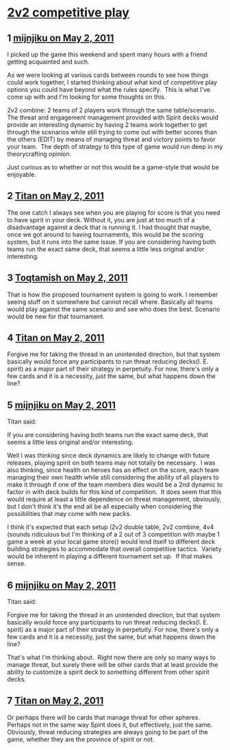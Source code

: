 # [2v2 competitive play](https://community.fantasyflightgames.com/topic/46147-2v2-competitive-play/)

## 1 [mijnjiku on May 2, 2011](https://community.fantasyflightgames.com/topic/46147-2v2-competitive-play/?do=findComment&comment=462408)

I picked up the game this weekend and spent many hours with a friend getting acquainted and such.

As we were looking at various cards between rounds to see how things could work together, I started thinking about what kind of competitive play options you could have beyond what the rules specify.  This is what I've come up with and I'm looking for some thoughts on this.

2v2 combine: 2 teams of 2 players work through the same table/scenario.  The threat and engagement management provided with Spirit decks would provide an interesting dynamic by having 2 teams work together to get through the scenarios while still trying to come out with better scores than the others (EDIT) by means of managing threat and victory points to favor your team.  The depth of strategy to this type of game would run deep in my theorycrafting opinion.

Just curious as to whether or not this would be a game-style that would be enjoyable.

## 2 [Titan on May 2, 2011](https://community.fantasyflightgames.com/topic/46147-2v2-competitive-play/?do=findComment&comment=462411)

The one catch I always see when you are playing for score is that you need to have spirit in your deck. Without it, you are just at too much of a disadvantage against a deck that is running it. I had thought that maybe, once we got around to having tournaments, this would be the scoring system, but it runs into the same issue. If you are considering having both teams run the exact same deck, that seems a little less original and/or interesting.

## 3 [Toqtamish on May 2, 2011](https://community.fantasyflightgames.com/topic/46147-2v2-competitive-play/?do=findComment&comment=462412)

That is how the proposed tournament system is going to work. I remember seeing stuff on it somewhere but cannot recall where. Basically all teams would play against the same scenario and see who does the best. Scenario would be new for that tournament.

## 4 [Titan on May 2, 2011](https://community.fantasyflightgames.com/topic/46147-2v2-competitive-play/?do=findComment&comment=462416)

Forgive me for taking the thread in an unintended direction, but that system basically would force any participants to run threat reducing decks(I. E. spirit) as a major part of their strategy in perpetuity. For now, there's only a few cards and it is a necessity, just the same, but what happens down the line?

## 5 [mijnjiku on May 2, 2011](https://community.fantasyflightgames.com/topic/46147-2v2-competitive-play/?do=findComment&comment=462417)

Titan said:

If you are considering having both teams run the exact same deck, that seems a little less original and/or interesting.



Well I was thinking since deck dynamics are likely to change with future releases, playing spirit on both teams may not totally be necessary.  I was also thinking, since health on heroes has an effect on the score, each team managing their own health while still considering the ability of all players to make it through if one of the team members dies would be a 2nd dynamic to factor in with deck builds for this kind of competition.  It does seem that this would require at least a little dependence on threat management, obviously, but I don't think it's the end all be all especially when considering the possibilities that may come with new packs.

I think it's expected that each setup (2v2 double table, 2v2 combine, 4v4 (sounds ridiculous but I'm thinking of a 2 out of 3 competition with maybe 1 game a week at your local game store)) would lend itself to different deck building strategies to accommodate that overall competitive tactics.  Variety would be inherent in playing a different tournament set up.  If that makes sense.

## 6 [mijnjiku on May 2, 2011](https://community.fantasyflightgames.com/topic/46147-2v2-competitive-play/?do=findComment&comment=462464)

Titan said:

Forgive me for taking the thread in an unintended direction, but that system basically would force any participants to run threat reducing decks(I. E. spirit) as a major part of their strategy in perpetuity. For now, there's only a few cards and it is a necessity, just the same, but what happens down the line?



That's what I'm thinking about.  Right now there are only so many ways to manage threat, but surely there will be other cards that at least provide the ability to customize a spirit deck to something different from other spirit decks.

## 7 [Titan on May 2, 2011](https://community.fantasyflightgames.com/topic/46147-2v2-competitive-play/?do=findComment&comment=462519)

Or perhaps there will be cards that manage threat for other spheres. Perhaps not in the same way Spirit does it, but effectively, just the same. Obviously, threat reducing strategies are always going to be part of the game, whether they are the province of spirit or not.

